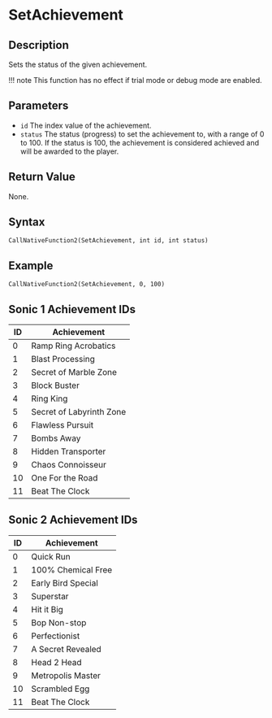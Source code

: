 # SetAchievement

## Description
Sets the status of the given achievement.

!!! note
    This function has no effect if trial mode or debug mode are enabled.

## Parameters
- `id`
The index value of the achievement.
- `status`
The status (progress) to set the achievement to, with a range of 0 to 100. If the status is 100, the achievement is considered achieved and will be awarded to the player.

## Return Value
None.

## Syntax
```
CallNativeFunction2(SetAchievement, int id, int status)
```

## Example
```
CallNativeFunction2(SetAchievement, 0, 100)
```

## Sonic 1 Achievement IDs
| ID | Achievement              |
| -- | ------------------------ |
| 0  | Ramp Ring Acrobatics     |
| 1  | Blast Processing         |
| 2  | Secret of Marble Zone    |
| 3  | Block Buster             |
| 4  | Ring King                |
| 5  | Secret of Labyrinth Zone |
| 6  | Flawless Pursuit         |
| 7  | Bombs Away               |
| 8  | Hidden Transporter       |
| 9  | Chaos Connoisseur        |
| 10 | One For the Road         |
| 11 | Beat The Clock           |

## Sonic 2 Achievement IDs
| ID | Achievement        |
| -- | ------------------ |
| 0  | Quick Run          |
| 1  | 100% Chemical Free |
| 2  | Early Bird Special |
| 3  | Superstar          |
| 4  | Hit it Big         |
| 5  | Bop Non-stop       |
| 6  | Perfectionist      |
| 7  | A Secret Revealed  |
| 8  | Head 2 Head        |
| 9  | Metropolis Master  |
| 10 | Scrambled Egg      |
| 11 | Beat The Clock     |